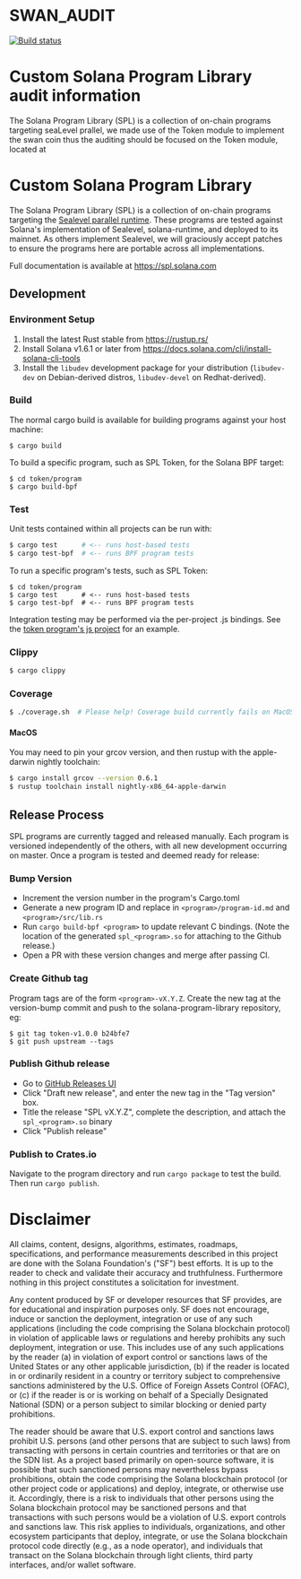 # SWAN_AUDIT
[![Build status][travis-image]][travis-url]

[travis-image]:
https://travis-ci.org/solana-labs/solana-program-library.svg?branch=master
[travis-url]: https://travis-ci.org/solana-labs/solana-program-library

# Custom Solana Program Library audit information

The Solana Program Library (SPL) is a collection of on-chain programs targeting seaLevel prallel, we made use of the Token module to implement the swan coin thus the auditing should be focused on the Token module, located at 


# Custom Solana Program Library

The Solana Program Library (SPL) is a collection of on-chain programs targeting
the [Sealevel parallel
runtime](https://medium.com/solana-labs/sealevel-parallel-processing-thousands-of-smart-contracts-d814b378192).
These programs are tested against Solana's implementation of Sealevel,
solana-runtime, and deployed to its mainnet.  As others implement Sealevel, we
will graciously accept patches to ensure the programs here are portable across
all implementations.

Full documentation is available at https://spl.solana.com

## Development

### Environment Setup

1. Install the latest Rust stable from https://rustup.rs/
2. Install Solana v1.6.1 or later from https://docs.solana.com/cli/install-solana-cli-tools
3. Install the `libudev` development package for your distribution (`libudev-dev` on Debian-derived distros, `libudev-devel` on Redhat-derived).

### Build

The normal cargo build is available for building programs against your host machine:
```
$ cargo build
```

To build a specific program, such as SPL Token, for the Solana BPF target:
```
$ cd token/program
$ cargo build-bpf
```

### Test

Unit tests contained within all projects can be run with:
```bash
$ cargo test      # <-- runs host-based tests
$ cargo test-bpf  # <-- runs BPF program tests
```

To run a specific program's tests, such as SPL Token:
```
$ cd token/program
$ cargo test      # <-- runs host-based tests
$ cargo test-bpf  # <-- runs BPF program tests
```

Integration testing may be performed via the per-project .js bindings.  See the
[token program's js project](token/js) for an example.

### Clippy
```bash
$ cargo clippy
```

### Coverage
```bash
$ ./coverage.sh  # Please help! Coverage build currently fails on MacOS due to an XCode `grcov` mismatch...
```

#### MacOS

You may need to pin your grcov version, and then rustup with the apple-darwin nightly toolchain:
```bash
$ cargo install grcov --version 0.6.1
$ rustup toolchain install nightly-x86_64-apple-darwin
```


## Release Process
SPL programs are currently tagged and released manually. Each program is
versioned independently of the others, with all new development occurring on
master. Once a program is tested and deemed ready for release:

### Bump Version

  * Increment the version number in the program's Cargo.toml
  * Generate a new program ID and replace in `<program>/program-id.md` and `<program>/src/lib.rs`
  * Run `cargo build-bpf <program>` to update relevant C bindings. (Note the
    location of the generated `spl_<program>.so` for attaching to the Github
    release.)
  * Open a PR with these version changes and merge after passing CI.

### Create Github tag

Program tags are of the form `<program>-vX.Y.Z`.
Create the new tag at the version-bump commit and push to the
solana-program-library repository, eg:

```
$ git tag token-v1.0.0 b24bfe7
$ git push upstream --tags
```

### Publish Github release

  * Go to [GitHub Releases UI](https://github.com/solana-labs/solana-program-library/releases)
  * Click "Draft new release", and enter the new tag in the "Tag version" box.
  * Title the release "SPL <Program> vX.Y.Z", complete the description, and attach the `spl_<program>.so` binary
  * Click "Publish release"

### Publish to Crates.io

Navigate to the program directory and run `cargo package`
to test the build. Then run `cargo publish`.
 
 # Disclaimer

All claims, content, designs, algorithms, estimates, roadmaps,
specifications, and performance measurements described in this project
are done with the Solana Foundation's ("SF") best efforts. It is up to
the reader to check and validate their accuracy and truthfulness.
Furthermore nothing in this project constitutes a solicitation for
investment.

Any content produced by SF or developer resources that SF provides, are
for educational and inspiration purposes only. SF does not encourage,
induce or sanction the deployment, integration or use of any such
applications (including the code comprising the Solana blockchain
protocol) in violation of applicable laws or regulations and hereby
prohibits any such deployment, integration or use. This includes use of
any such applications by the reader (a) in violation of export control
or sanctions laws of the United States or any other applicable
jurisdiction, (b) if the reader is located in or ordinarily resident in
a country or territory subject to comprehensive sanctions administered
by the U.S. Office of Foreign Assets Control (OFAC), or (c) if the
reader is or is working on behalf of a Specially Designated National
(SDN) or a person subject to similar blocking or denied party
prohibitions.

The reader should be aware that U.S. export control and sanctions laws
prohibit U.S. persons (and other persons that are subject to such laws)
from transacting with persons in certain countries and territories or
that are on the SDN list. As a project based primarily on open-source
software, it is possible that such sanctioned persons may nevertheless
bypass prohibitions, obtain the code comprising the Solana blockchain
protocol (or other project code or applications) and deploy, integrate,
or otherwise use it. Accordingly, there is a risk to individuals that
other persons using the Solana blockchain protocol may be sanctioned
persons and that transactions with such persons would be a violation of
U.S. export controls and sanctions law. This risk applies to
individuals, organizations, and other ecosystem participants that
deploy, integrate, or use the Solana blockchain protocol code directly
(e.g., as a node operator), and individuals that transact on the Solana
blockchain through light clients, third party interfaces, and/or wallet
software.

 
